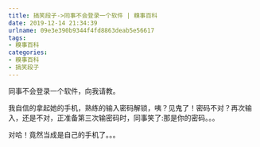 ```yaml
---
title: 搞笑段子->同事不会登录一个软件 | 糗事百科
date: 2019-12-14 21:34:39
urlname: 09e3e390b9344f4fd8863deab5e56617
tags: 
- 糗事百科
categories:
- 糗事百科
- 搞笑段子
---
```

同事不会登录一个软件，向我请教。

我自信的拿起她的手机，熟练的输入密码解锁，咦？见鬼了！密码不对？再次输入，还是不对，正准备第三次输密码时，同事笑了:那是你的密码。。。

对哈！竟然当成是自己的手机了。。。


